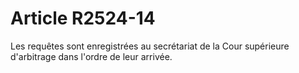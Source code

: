 # Article R2524-14

  
Les requêtes sont enregistrées au secrétariat de la Cour supérieure d'arbitrage dans l'ordre de leur arrivée.
